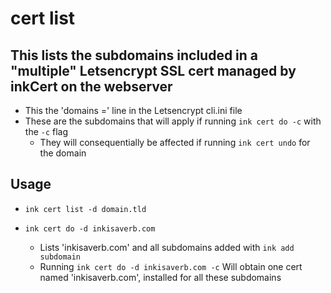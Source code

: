 # cert list

## This lists the subdomains included in a "multiple" Letsencrypt SSL cert managed by inkCert on the webserver
- This the 'domains =' line in the Letsencrypt cli.ini file
- These are the subdomains that will apply if running `ink cert do -c` with the `-c` flag
  - They will consequentially be affected if running `ink cert undo` for the domain

## Usage
- `ink cert list -d domain.tld`

- `ink cert do -d inkisaverb.com`
  - Lists 'inkisaverb.com' and all subdomains added with `ink add subdomain`
  - Running `ink cert do -d inkisaverb.com -c` Will obtain one cert named 'inkisaverb.com', installed for all these subdomains
